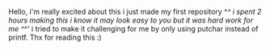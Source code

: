 Hello, i'm really excited about this i just made my first repository ^_^
i spent 2 hours making this i know it may look easy to you but it was hard work for me ^_^'
i tried to make it challenging for me by only using putchar instead of printf.
Thx for reading this :)
